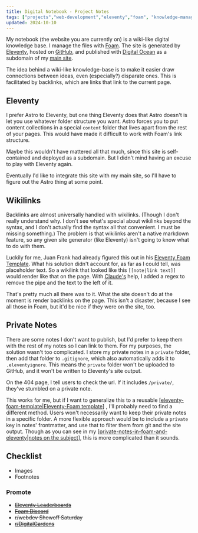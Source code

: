 ```yaml
---
title: Digital Notebook - Project Notes
tags: ["projects","web-development","eleventy","foam", "knowledge-management"]
updated: 2024-10-10
---
```

My notebook (the website you are currently on) is a wiki-like digital knowledge base. I manage the files with [Foam](https://foambubble.github.io). The site is generated by [Eleventy](https://www.11ty.dev/), hosted on [GitHub](https://github.com/seldstein/notebook/tree/main), and published with [Digital Ocean](https://www.digitalocean.com) as a subdomain of my [main site](https://samfeldstein.xyz).

The idea behind a wiki-like knowledge-base is to make it easier draw connections between ideas, even (especially?) disparate ones. This is facilitated by backlinks, which are links that link to the current page.

## Eleventy

I prefer Astro to Eleventy, but one thing Eleventy does that Astro doesn't is let you use whatever folder structure you want. Astro forces you to put content collections in a special `content` folder that lives apart from the rest of your pages. This would have made it difficult to work with Foam's link structure.

Maybe this wouldn't have mattered all that much, since this site is self-contained and deployed as a subdomain. But I didn't mind having an excuse to play with Eleventy again.

Eventually I'd like to integrate this site with my main site, so I'll have to figure out the Astro thing at some point.

## Wikilinks

Backlinks are almost universally handled with wikilinks. (Though I don't really understand why. I don't see what's special about wikilinks beyond the syntax, and I don't actually find the syntax all that convenient. I must be missing something.) The problem is that wikilinks aren't a native markdown feature, so any given site generator (like Eleventy) isn't going to know what to do with them.

Luckily for me, Juan Frank had already figured this out in his [Eleventy Foam Template](https://github.com/juanfrank77/foam-eleventy-template). What his solution didn't account for, as far as I could tell, was placeholder text. So a wikilink that looked like this `[[note|link text]]` would render like that on the page. With [Claude's](https://claude.ai) help, I added a regex to remove the pipe and the text to the left of it.

That's pretty much all there was to it. What the site doesn't do at the moment is render backlinks on the page. This isn't a disaster, because I see all those in Foam, but it'd be nice if they were on the site, too.

## Private Notes

There are some notes I don't want to publish, but I'd prefer to keep them with the rest of my notes so I can link to them. For my purposes, the solution wasn't too complicated. I store my private notes in a `private` folder, then add that folder to `.gitignore`, which also automatically adds it to `.eleventyignore`. This means the `private` folder won't be uploaded to GitHub, and it won't be written to Eleventy's site output.

On the 404 page, I tell users to check the url. If it includes `/private/`, they've stumbled on a private note.

This works for me, but if I want to generalize this to a reusable [[eleventy-foam-template|Eleventy-Foam template]] , I'll probably need to find a different method. Users won't necessarily want to keep their private notes in a specific folder. A more flexible approach would be to include a `private` key in notes' frontmatter, and use that to filter them from git and the site output. Though as you can see in my [[private-notes-in-foam-and-eleventy|notes on the subject]], this is more complicated than it sounds.

## Checklist

- Images
- Footnotes

### Promote

  - ~~[Eleventy Leaderboards](https://www.11ty.dev/speedlify/)~~
  - ~~[Foam Discord](https://discord.com/channels/729975036148056075/729976283613626408)~~
  - ~~r/webdev Showoff Saturday~~
  - ~~[r/DigitalGardens](https://www.reddit.com/r/DigitalGardens/)~~

[//begin]: # "Autogenerated link references for markdown compatibility"
[eleventy-foam-template|Eleventy-Foam template]: eleventy-foam-template "Eleventy-Foam Template"
[private-notes-in-foam-and-eleventy|notes on the subject]: private-notes-in-foam-and-eleventy "Private Notes in Foam and Eleventy"
[//end]: # "Autogenerated link references"